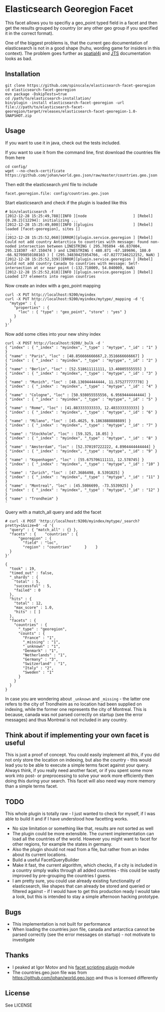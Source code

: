 # Elasticsearch Georegion Facet

This facet allows you to specifiy a geo_point typed field in a facet and then get the results grouped by country (or any other geo group if you specified it in the correct format).

One of the biggest problems is, that the current geo documentation of elasticsearch is not in a good shape (huhu, wording game for insiders in this context). The problem goes further as [spatial4j](https://github.com/spatial4j/spatial4j/) and [JTS](https://github.com/spatial4j/spatial4j/) documentation looks as bad.

## Installation

```
git clone https://github.com/spinscale/elasticsearch-facet-georegion
cd elasticsearch-facet-georegion
mvn package -DskipTests=true
cd /path/to/elasticsearch-installation/
bin/plugin -install elasticsearch-facet-georegion -url file:///path/to/elasticsearch-facet-georegion/target/releases/elasticsearch-facet-georegion-1.0-SNAPSHOT.zip
```

## Usage

If you want to use it in java, check out the tests included.

If you want to use it from the command line, first download the countries file from here

```
cd config/
wget --no-check-certificate https://github.com/johan/world.geo.json/raw/master/countries.geo.json
```

Then edit the elasticsearch.yml file to include

```
facet.georegion.file: config/countries.geo.json
```

Start elasticsearch and check if the plugin is loaded like this

```
# bin/elasticsearch -f
[2012-12-28 15:25:49,788][INFO ][node                     ] [Rebel] {0.20.2}[12294]: initializing ...
[2012-12-28 15:25:49,800][INFO ][plugins                  ] [Rebel] loaded [facet-georegion], sites []
...
[2012-12-28 15:25:52,060][ERROR][plugin.service.georegion ] [Rebel] Could not add country Antarctica to countries with message: found non-noded intersection between LINESTRING ( 295.705894 -66.837004, 295.118307 -67.150474 ) and LINESTRING ( 480.871 -67.189696, 180.0 -66.92709850108163 ) [ (295.34830425954766, -67.02777346212152, NaN) ]
[2012-12-28 15:25:52,339][ERROR][plugin.service.georegion ] [Rebel] Could not add country Canada to countries with message: Self-intersection at or near point (-132.710009, 54.040009, NaN)
[2012-12-28 15:25:52,818][INFO ][plugin.service.georegion ] [Rebel] Loaded 177 elements into region countries
```

Now create an index with a geo_point mapping

```
curl -X PUT http://localhost:9200/myindex
curl -X PUT http://localhost:9200/myindex/mytype/_mapping -d '{
  "mytype" : {
    "properties" : {
      "loc" : { "type" : "geo_point", "store" : "yes" }
    }
  }
}'
```

Now add some cities into your new shiny index

```
curl -X POST http://localhost:9200/_bulk -d '
{ "index" : { "_index" : "myindex", "_type" : "mytype", "_id" : "1" } }
{ "name" : "Paris", "loc" : [48.856666666667,2.3516666666667] }
{ "index" : { "_index" : "myindex", "_type" : "mytype", "_id" : "2" } }
{ "name" : "Berlin", "loc" : [52.518611111111, 13.40805555555] }
{ "index" : { "_index" : "myindex", "_type" : "mytype", "_id" : "3" } }
{ "name" : "Munich", "loc" : [48.136944444444, 11.575277777778] }
{ "index" : { "_index" : "myindex", "_type" : "mytype", "_id" : "4" } }
{ "name" : "Cologne", "loc" : [50.938055555556, 6.9569444444444] }
{ "index" : { "_index" : "myindex", "_type" : "mytype", "_id" : "5" } }
{ "name" : "Rome", "loc" : [41.883333333333, 12.483333333333] }
{ "index" : { "_index" : "myindex", "_type" : "mytype", "_id" : "6" } }
{ "name" : "Milano", "loc" : [45.4625, 9.1863888888889] }
{ "index" : { "_index" : "myindex", "_type" : "mytype", "_id" : "7" } }
{ "name" : "Stockholm", "loc" : [59.325, 18.05] }
{ "index" : { "_index" : "myindex", "_type" : "mytype", "_id" : "8" } }
{ "name" : "Amsterdam", "loc" : [52.370197222222, 4.8904444444444] }
{ "index" : { "_index" : "myindex", "_type" : "mytype", "_id" : "9" } }
{ "name" : "Kopenhagen", "loc" : [55.675706111111, 12.578745] }
{ "index" : { "_index" : "myindex", "_type" : "mytype", "_id" : "10" } }
{ "name" : "Zurich", "loc" : [47.3686498, 8.5391825] }
{ "index" : { "_index" : "myindex", "_type" : "mytype", "_id" : "11" } }
{ "name" : "Montreal", "loc" : [45.5086699, -73.5539925] }
{ "index" : { "_index" : "myindex", "_type" : "mytype", "_id" : "12" } }
{ "name" : "Trondheim" }
'
```

Query with a match_all query and add the facet
```
# curl -X POST 'http://localhost:9200/myindex/mytype/_search?pretty=1&size=0' -d '{
  "query" : { "match_all" : {} },
  "facets" : {    "countries" : {
      "georegion" : {
        "field" : "loc",
        "region" : "countries"      }    }
  }
}'

{
  "took" : 19,
  "timed_out" : false,
  "_shards" : {
    "total" : 5,
    "successful" : 5,
    "failed" : 0
  },
  "hits" : {
    "total" : 12,
    "max_score" : 1.0,
    "hits" : [ ]
  },
  "facets" : {
    "countries" : {
      "_type" : "georegion",
      "counts" : {
        "France" : "1",
        "_missing" : "1",
        "_unknown" : "1",
        "Denmark" : "1",
        "Netherlands" : "1",
        "Germany" : "3",
        "Switzerland" : "1",
        "Italy" : "2",
        "Sweden" : "1"
      }
    }
  }
}
```

In case you are wondering about `_unknown` and `_missing` - the latter one refers to the city of Trondheim as no location had been supplied on indexing, while the former one represents the city of Montreal. This is because, canada was not parsed correctly on startup (see the error messages) and thus Montreal is not included in any country.

## Think about if implementing your own facet is useful

This is just a proof of concept. You could easily implement all this, if you did not only store the location on indexing, but also the country - this would lead you to be able to execute a simple terms facet against your query.
Always think, if you really need another facet, or if you spent some more work into post- or preprocessing to solve your work more efficiently then doing this during your search. This facet will also need way more memory than a simple terms facet.

## TODO

This whole plugin is totally raw - I just wanted to check for myself, if I was able to build it and if I have understood how facetting works.

* No size limitation or something like that, results are not sorted as well
* The plugin could be more extensible. The current implementation can load all the countries of the world. However you might want to facet for other regions, for example the states in germany.
* Also the plugin should not read from a file, but rather from an index about its current locations.
* Build a useful FacetQueryBuilder
* Make it fast, the current algorithm, which checks, if a city is included in a country simply walks through all added countries - this could be vastly improved by pre-grouping the countries I guess.
* I am pretty sure, you could use already existing functionality of elasticsearch, like shapes that can already be stored and queried or filtered against - if I would have to get this production ready I would take a look, but this is intended to stay a simple afternoon hacking prototype.

## Bugs

* This implementation is not built for performance
* When loading the countries json file, canada and antarctica cannot be parsed correctly (see the error messages on startup) - not motivate to investigate

## Thanks

* I peaked at Igor Motov and his [facet scripting plugin](https://github.com/imotov/elasticsearch-facet-script) module
* The countries.geo.json file was from https://github.com/johan/world.geo.json and thus is licensed differently

## License

See LICENSE

